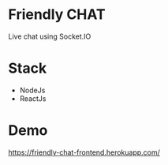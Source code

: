 # Friendly CHAT
Live chat using Socket.IO

# Stack
* NodeJs
* ReactJs

# Demo
https://friendly-chat-frontend.herokuapp.com/
